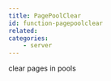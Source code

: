 ```yaml
---
title: PagePoolClear
id: function-pagepoolclear
related:
categories:
    - server
---
```


clear pages in pools